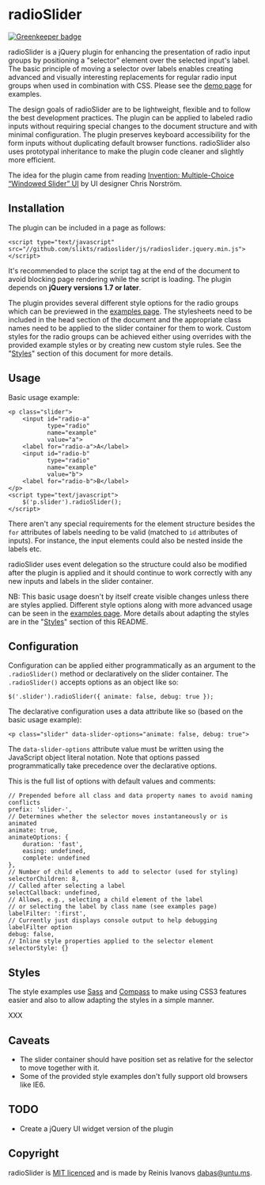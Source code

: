 radioSlider
===========

[![Greenkeeper badge](https://badges.greenkeeper.io/slikts/radioslider.svg)](https://greenkeeper.io/)


radioSlider is a jQuery plugin for enhancing the presentation of radio input groups
by positioning a "selector" element over the selected input's label.
The basic principle of moving a selector over labels enables creating advanced
and visually interesting replacements for regular radio input groups when used
in combination with CSS. Please see the [demo page](https://github.com/slikts/radioslider) for examples.

The design goals of radioSlider are to be lightweight, flexible and
to follow the best development practices. The plugin can be applied to labeled
radio inputs without requiring special changes to the document structure and with
minimal configuration. The plugin preserves keyboard accessibility for the
form inputs without duplicating default browser functions. radioSlider also uses
prototypal inheritance to make the plugin code cleaner and slightly more efficient.

The idea for the plugin came from reading [Invention: Multiple-Choice “Windowed Slider” UI](http://www.chrisnorstrom.com/2012/11/invention-multiple-choice-windowed-slider-ui/)
by UI designer Chris Norström.

Installation
------------

The plugin can be included in a page as follows:

    <script type="text/javascript" src="//github.com/slikts/radioslider/js/radioslider.jquery.min.js"></script>

It's recommended to place the script tag at the end of the document to avoid
blocking page rendering while the script is loading. The plugin depends on **jQuery
versions 1.7 or later**.

The plugin provides several different style options for the radio groups
which can be previewed in the [examples page](https://github.com/slikts/radioslider).
The stylesheets need to be included in the head section of the document and the appropriate class names need to
be applied to the slider container for them to work. Custom styles for the
radio groups can be achieved either using overrides with the provided
example styles or by creating new custom style rules. See the "[Styles](#styles)" section
of this document for more details.

Usage
-----

Basic usage example:

    <p class="slider">
        <input id="radio-a"
               type="radio"
               name="example"
               value="a">
        <label for="radio-a">A</label>
        <input id="radio-b"
               type="radio"
               name="example"
               value="b">
        <label for="radio-b">B</label>
    </p>
    <script type="text/javascript">
        $('p.slider').radioSlider();
    </script>

There aren't any special requirements for the element structure besides
the `for` attributes of labels needing to be valid (matched to `id` attributes of
inputs). For instance, the input elements could also be nested inside the labels etc.

radioSlider uses event delegation so the structure could also be modified after
the plugin is applied and it should continue to work correctly with any
new inputs and labels in the slider container.

NB: This basic usage doesn't by itself create visible changes unless there are
styles applied. Different style options along with more advanced usage can
be seen in the [examples page](https://github.com/slikts/radioslider).
More details about adapting the styles are in the "[Styles](#styles)" section of this README.

Configuration
-------------

Configuration can be applied either programmatically as an argument to the `.radioSlider()`
method or declaratively on the slider container. The `.radioSlider()` accepts options as
an object like so:

    $('.slider').radioSlider({ animate: false, debug: true });

The declarative configuration uses a data attribute like so (based on the basic usage example):

    <p class="slider" data-slider-options="animate: false, debug: true">

The `data-slider-options` attribute value must be written using the JavaScript object
literal notation. Note that options passed programmatically take precedence over the
declarative options.

This is the full list of options with default values and comments:

    // Prepended before all class and data property names to avoid naming conflicts
    prefix: 'slider-',
    // Determines whether the selector moves instantaneously or is animated
    animate: true,
    animateOptions: {
        duration: 'fast',
        easing: undefined,
        complete: undefined
    },
    // Number of child elements to add to selector (used for styling)
    selectorChildren: 8,
    // Called after selecting a label
    selectCallback: undefined,
    // Allows, e.g., selecting a child element of the label
    // or selecting the label by class name (see examples page)
    labelFilter: ':first',
    // Currently just displays console output to help debugging labelFilter option
    debug: false,
    // Inline style properties applied to the selector element
    selectorStyle: {}

Styles
------

The style examples use [Sass](http://sass-lang.com/) and [Compass](http://compass-style.org/)
to make using CSS3 features easier and also to allow adapting the styles in a
simple manner.

XXX

Caveats
-------

 * The slider container should have position set as relative for the selector
   to move together with it.
 * Some of the provided style examples don't fully support old browsers like IE6.

TODO
----

 * Create a jQuery UI widget version of the plugin

Copyright
---------

radioSlider is [MIT licenced](http://opensource.org/licenses/MIT) and
is made by Reinis Ivanovs <dabas@untu.ms>.
